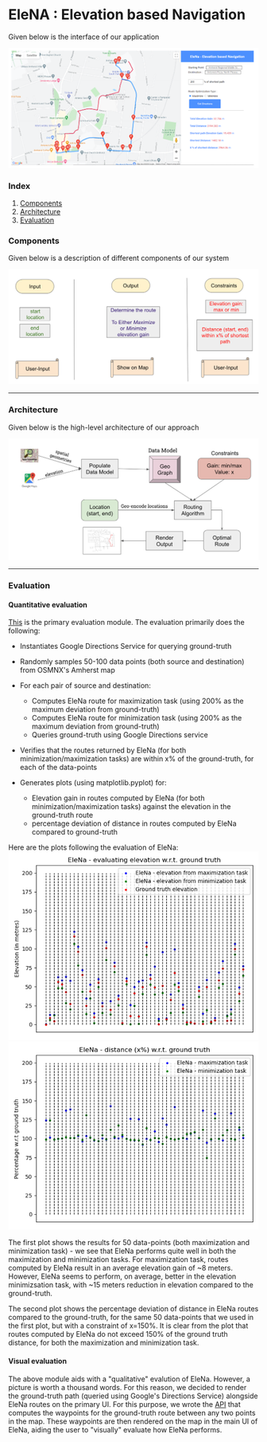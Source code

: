 # EleNA : Elevation based Navigation

Given below is the interface of our application

![Plot 1](https://github.com/abhikdeb/cs520-project/blob/dev/EleNa/images/user_interface.png)

### Index

1. [Components](#components)
2. [Architecture](#architecture)
3. [Evaluation](#evaluation)

### Components

Given below is a description of different components of our system

![Plot 2](https://github.com/abhikdeb/cs520-project/blob/dev/EleNa/images/components.png)

--------------------------------------------------------

### Architecture

Given below is the high-level architecture of our approach

![Plot 3](https://github.com/abhikdeb/cs520-project/blob/dev/EleNa/images/architecture.png)

--------------------------------------------------------

### Evaluation
#### Quantitative evaluation
[This](https://github.com/abhikdeb/cs520-project/blob/e3c0245709bdfb7268acf376be080052d0709600/EleNa/src/test/test_x_percent.py#L1) is the primary evaluation module.
The evaluation primarily does the following:
- Instantiates Google Directions Service for querying ground-truth
- Randomly samples 50-100 data points (both source and destination) from OSMNX's Amherst map
- For each pair of source and destination:
  - Computes EleNa route for maximization task (using 200% as the maximum deviation from ground-truth)
  - Computes EleNa route for minimization task (using 200% as the maximum deviation from ground-truth)
  - Queries ground-truth using Google Directions service
  
- Verifies that the routes returned by EleNa (for both minimization/maximization tasks) are within x% of the ground-truth, for each of the data-points
- Generates plots (using matplotlib.pyplot) for:
  - Elevation gain in routes computed by EleNa (for both minimization/maximization tasks) against the elevation in the ground-truth route
  - percentage deviation of distance in routes computed by EleNa compared to ground-truth

Here are the plots following the evaluation of EleNa:
![Plot 4](https://github.com/abhikdeb/cs520-project/blob/dev/EleNa/images/elevation_plot.png)
![Plot 5](https://github.com/abhikdeb/cs520-project/blob/dev/EleNa/images/percentage_deviation_plot.png)

The first plot shows the results for 50 data-points (both maximization and minimization task) - we see that EleNa performs quite well in both the maximization and minimization tasks. For maximization task, routes computed by EleNa result in an average elevation gain of ~8 meters. However, EleNa seems to perform, on average, better in the elevation minimizsation task, with ~15 meters reduction in elevation compared to the ground-truth.

The second plot shows the percentage deviation of distance in EleNa routes compared to the ground-truth, for the same 50 data-points that we used in the first plot, but with a constraint of x=150%. It is clear from the plot that routes computed by EleNa do not exceed 150% of the ground truth distance, for both the maximization and minimization task.

#### Visual evaluation
The above module aids with a "qualitative" evalution of EleNa. However, a picture is worth a thousand words. For this reason, we decided to render the ground-truth path (queried using Google's Directions Service) alongside EleNa routes on the primary UI. For this purpose, we wrote the [API](https://github.com/abhikdeb/cs520-project/blob/648c53e664d33eeb69cd0d3e4a9cd6f352466e1a/EleNa/src/app/data_model/shortest_path.py#L117) that computes the waypoints for the ground-truth route between any two points in the map. These waypoints are then rendered on the map in the main UI of EleNa, aiding the user to "visually" evaluate how EleNa performs.
